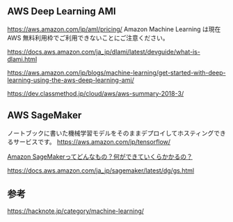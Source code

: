 ## AWS Deep Learning AMI
https://aws.amazon.com/jp/aml/pricing/
Amazon Machine Learning は現在 AWS 無料利用枠でご利用できないことにご注意ください。

https://docs.aws.amazon.com/ja_jp/dlami/latest/devguide/what-is-dlami.html

https://aws.amazon.com/jp/blogs/machine-learning/get-started-with-deep-learning-using-the-aws-deep-learning-ami/



https://dev.classmethod.jp/cloud/aws/aws-summary-2018-3/

## AWS SageMaker
ノートブックに書いた機械学習モデルをそのままデプロイしてホスティングできるサービスです。
https://aws.amazon.com/jp/tensorflow/

[Amazon SageMakerってどんなもの？何ができていくらかかるの？](https://collab-it.net/tech/amazon-sagemaker%E3%81%A3%E3%81%A6%E3%81%A9%E3%82%93%E3%81%AA%E3%82%82%E3%81%AE%EF%BC%9F%E4%BD%95%E3%81%8C%E3%81%A7%E3%81%8D%E3%81%A6%E3%81%84%E3%81%8F%E3%82%89%E3%81%8B%E3%81%8B%E3%82%8B%E3%81%AE/)

https://docs.aws.amazon.com/ja_jp/sagemaker/latest/dg/gs.html


## 参考
https://hacknote.jp/category/machine-learning/
